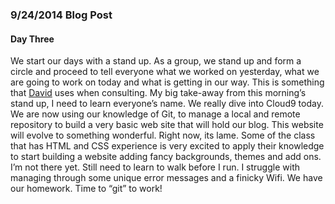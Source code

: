 ### **9/24/2014 Blog Post**

#### Day Three

We start our days with a stand up.  As a group, we stand up and form a circle and proceed to tell everyone what we worked on yesterday, what we are going to work on today and what is getting in our way.  This is something that [David]( http://about.me/al_the_x) uses when consulting.  My big take-away from this morning’s stand up, I need to learn everyone’s name.
We really dive into Cloud9 today.  We are now using our knowledge of Git, to manage a local and remote repository to build a very basic web site that will hold our blog.  This website will evolve to something wonderful.  Right now, its lame.  Some of the class that has HTML and CSS experience is very excited to apply their knowledge to start building a website adding fancy backgrounds, themes and add ons.  I’m not there yet.  Still need to learn to walk before I run.  I struggle with managing through some unique error messages and a finicky Wifi.  We have our homework.  Time to “git” to work!
